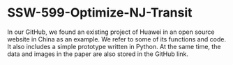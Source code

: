 # SSW-599-Optimize-NJ-Transit
In our GitHub, we found an existing project of Huawei in an open source website in China as an example. We refer to some of its functions and code. It also includes a simple prototype written in Python. At the same time, the data and images in the paper are also stored in the GitHub link.
